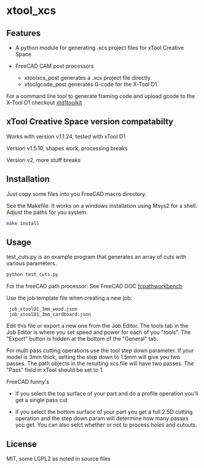 # xtool_xcs



## Features

- A python module for generating .xcs project files for xTool Creative Space

- FreeCAD CAM post processors
  - xtoolxcs_post generates a .xcs project file directly
  - xtoolgcode_post generates G-code for the X-Tool D1

For a command line tool to generate framing code and upload gcode
to the X-Tool D1 checkout [xtd1toolkit]


## xTool Creative Space version compatabilty

Works with version v1.1.24, tested with xTool D1

Version v1.5.10, shapes work, processing breaks

Version v2, more stuff breaks

## Installation

Just copy some files into you FreeCAD macro directory.

See the Makefile. It works on a windows installation using Msys2
for a shell. Adjust the paths for you system.


```sh
make install
```

## Usage

test_cuts.py is an example program that generates an array of cuts with various parameters.

```sh
python test_cuts.py
```

For the freeCAD path processor: See  FreeCAD DOC [fcpathworkbench]

Use the job template file when creating a new job:

```
 job_xtoolD1_3mm_wood.json
 job_xtoolD1_3mm_cardboard.json
```

Edit this file or export a new one from the Job Editor.
The tools tab in the Job Editor is where you set speed and power for
each of you "tools". The "Export" button is hidden at the bottom of the "General" tab.


For multi pass cutting operations use the tool step down parameter.
If your model is 3mm thick, setting the step down to 1.5mm will give you
two passes. The path objects in the resulting xcs file will have two passes.
The "Pass" field in xTool should be set to 1.

FreeCAD funny's
- if you select the top surface of your part and do a profile operation 
you'll get a single pass cut

- if you select the bottom surface of your part you get a full 2.5D cutting
operation and the step down param will determine how many passes you get.
You can also selct whether or not to process holes and cutouts.



## License

MIT, some LGPL2 as noted in source files

[//]:#
[fcpathworkbench]: <https://wiki.freecad.org/Path_Workbench>
[fcprefs]: <https://wiki.freecad.org/Path_Preferences>
[xtd1toolkit]: <https://github.com/whodafloater/xtd1_toolkit>

